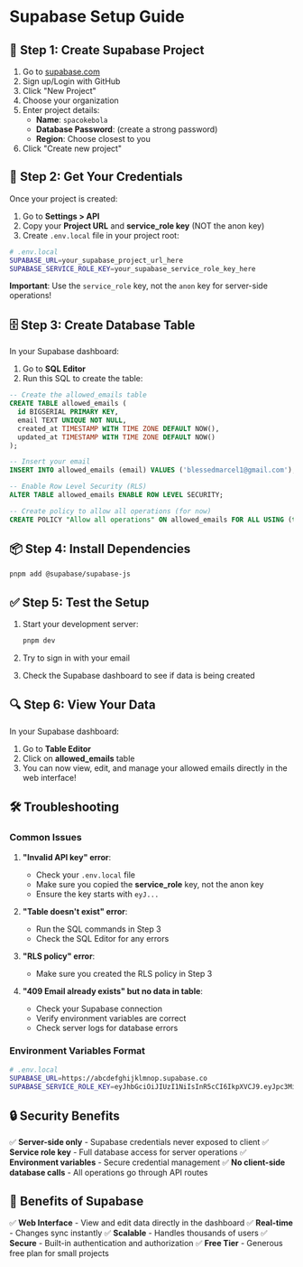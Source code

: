 # Supabase Setup Guide

## 🚀 **Step 1: Create Supabase Project**

1. Go to [supabase.com](https://supabase.com)
2. Sign up/Login with GitHub
3. Click "New Project"
4. Choose your organization
5. Enter project details:
   -  **Name**: `spacokebola`
   -  **Database Password**: (create a strong password)
   -  **Region**: Choose closest to you
6. Click "Create new project"

## 🔑 **Step 2: Get Your Credentials**

Once your project is created:

1. Go to **Settings > API**
2. Copy your **Project URL** and **service_role key** (NOT the anon key)
3. Create `.env.local` file in your project root:

```bash
# .env.local
SUPABASE_URL=your_supabase_project_url_here
SUPABASE_SERVICE_ROLE_KEY=your_supabase_service_role_key_here
```

**Important**: Use the `service_role` key, not the `anon` key for server-side operations!

## 🗄️ **Step 3: Create Database Table**

In your Supabase dashboard:

1. Go to **SQL Editor**
2. Run this SQL to create the table:

```sql
-- Create the allowed_emails table
CREATE TABLE allowed_emails (
  id BIGSERIAL PRIMARY KEY,
  email TEXT UNIQUE NOT NULL,
  created_at TIMESTAMP WITH TIME ZONE DEFAULT NOW(),
  updated_at TIMESTAMP WITH TIME ZONE DEFAULT NOW()
);

-- Insert your email
INSERT INTO allowed_emails (email) VALUES ('blessedmarcel1@gmail.com');

-- Enable Row Level Security (RLS)
ALTER TABLE allowed_emails ENABLE ROW LEVEL SECURITY;

-- Create policy to allow all operations (for now)
CREATE POLICY "Allow all operations" ON allowed_emails FOR ALL USING (true);
```

## 📦 **Step 4: Install Dependencies**

```bash
pnpm add @supabase/supabase-js
```

## ✅ **Step 5: Test the Setup**

1. Start your development server:

   ```bash
   pnpm dev
   ```

2. Try to sign in with your email
3. Check the Supabase dashboard to see if data is being created

## 🔍 **Step 6: View Your Data**

In your Supabase dashboard:

1. Go to **Table Editor**
2. Click on **allowed_emails** table
3. You can now view, edit, and manage your allowed emails directly in the web interface!

## 🛠️ **Troubleshooting**

### Common Issues

1. **"Invalid API key" error**:

   -  Check your `.env.local` file
   -  Make sure you copied the **service_role** key, not the anon key
   -  Ensure the key starts with `eyJ...`

2. **"Table doesn't exist" error**:

   -  Run the SQL commands in Step 3
   -  Check the SQL Editor for any errors

3. **"RLS policy" error**:

   -  Make sure you created the RLS policy in Step 3

4. **"409 Email already exists" but no data in table**:
   -  Check your Supabase connection
   -  Verify environment variables are correct
   -  Check server logs for database errors

### Environment Variables Format

```bash
# .env.local
SUPABASE_URL=https://abcdefghijklmnop.supabase.co
SUPABASE_SERVICE_ROLE_KEY=eyJhbGciOiJIUzI1NiIsInR5cCI6IkpXVCJ9.eyJpc3MiOiJzdXBhYmFzZSIsInJlZiI6ImFiY2RlZmdoaWprbG1ub3AiLCJyb2xlIjoic2VydmljZV9yb2xlIiwiaWF0IjoxNjM2NTQ2NDAwLCJleHAiOjE5NTIxMjI0MDB9.example
```

## 🔒 **Security Benefits**

✅ **Server-side only** - Supabase credentials never exposed to client
✅ **Service role key** - Full database access for server operations
✅ **Environment variables** - Secure credential management
✅ **No client-side database calls** - All operations go through API routes

## 🎯 **Benefits of Supabase**

✅ **Web Interface** - View and edit data directly in the dashboard
✅ **Real-time** - Changes sync instantly
✅ **Scalable** - Handles thousands of users
✅ **Secure** - Built-in authentication and authorization
✅ **Free Tier** - Generous free plan for small projects
